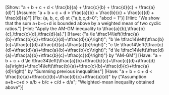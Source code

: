 [Show: "a + b + c + d < \frac{b}{a} + \frac{c}{b} + \frac{d}{c} + \frac{a}{d}"]
[Assume: "a + b + c + d > \frac{a}{b} + \frac{b}{c} + \frac{c}{d} + \frac{d}{a}"]
[Fix: {a, b, c, d} st {"a,b,c,d>0"; "abcd = 1"}]
[Hint: "We show that the sum a+b+c+d is bounded above by a weighted mean of two cyclic ratios."]
[Hint: "Apply the AM-GM inequality to \tfrac{a}{b},\tfrac{b}{c},\tfrac{c}{d},\tfrac{d}{a}."]
[Have: {"a \le \tfrac14\left(\tfrac{a}{b}+\tfrac{b}{c}+\tfrac{c}{d}+\tfrac{d}{a}\right)"; "b \le \tfrac14\left(\tfrac{b}{c}+\tfrac{c}{d}+\tfrac{d}{a}+\tfrac{a}{b}\right)"; "c \le \tfrac14\left(\tfrac{c}{d}+\tfrac{d}{a}+\tfrac{a}{b}+\tfrac{b}{c}\right)"; "d \le \tfrac14\left(\tfrac{d}{a}+\tfrac{a}{b}+\tfrac{b}{c}+\tfrac{c}{d}\right)"} by "AM-GM"]
[Have: "a + b + c + d \le \tfrac34\left(\tfrac{a}{b}+\tfrac{b}{c}+\tfrac{c}{d}+\tfrac{d}{a}\right)+\tfrac14\left(\tfrac{b}{a}+\tfrac{c}{b}+\tfrac{d}{c}+\tfrac{a}{d}\right)" by "Summing previous inequalities"]
[Have: "a + b + c + d < \tfrac{b}{a}+\tfrac{c}{b}+\tfrac{d}{c}+\tfrac{a}{d}" by {"Assumption a+b+c+d > a/b + b/c + c/d + d/a"; "Weighted-mean inequality obtained above"}]
